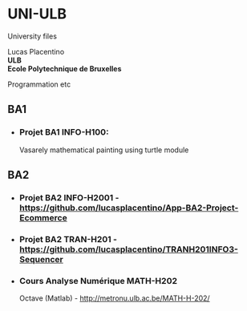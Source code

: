# UNI-ULB
University files  

Lucas Placentino  
**ULB  
Ecole Polytechnique de Bruxelles**  

Programmation etc  

## BA1
- ### Projet BA1 INFO-H100:  
  Vasarely mathematical painting using turtle module  

## BA2
- ### Projet BA2 INFO-H2001 - https://github.com/lucasplacentino/App-BA2-Project-Ecommerce  
- ### Projet BA2 TRAN-H201 - https://github.com/lucasplacentino/TRANH201INFO3-Sequencer  
- ### Cours Analyse Numérique MATH-H202  
  Octave (Matlab) - http://metronu.ulb.ac.be/MATH-H-202/  
